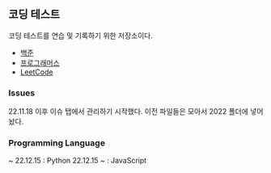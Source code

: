 ## 코딩 테스트

코딩 테스트를 연습 및 기록하기 위한 저장소이다.

- [백준](https://www.acmicpc.net/problemset)
- [프로그래머스](https://school.programmers.co.kr/learn/challenges?order=recent&page=1)
- [LeetCode](https://leetcode.com/problemset/all/)

### Issues

22.11.18 이후 이슈 탭에서 관리하기 시작했다. 이전 파일들은 모아서 2022 폴더에 넣어놨다.

### Programming Language

~ 22.12.15 : Python
22.12.15 ~ : JavaScript
